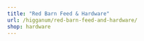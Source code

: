 ```yaml
---
title: "Red Barn Feed & Hardware"
url: /higganum/red-barn-feed-and-hardware/
shop: hardware
---
```

